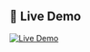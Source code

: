 ## 🚀 Live Demo

[![Live Demo](https://img.shields.io/badge/Live%20Demo-Vercel-black?style=for-the-badge&logo=vercel&logoColor=white)](https://e-commerce-app-silk-nine.vercel.app/login)



